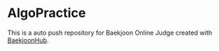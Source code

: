 # AlgoPractice
This is a auto push repository for Baekjoon Online Judge created with [BaekjoonHub](https://github.com/BaekjoonHub/BaekjoonHub).
